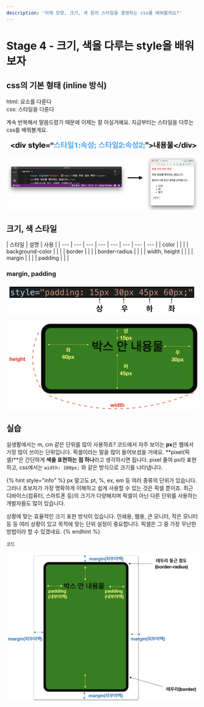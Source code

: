 ```yaml
---
description: '이제 모양, 크기, 색 등의 스타일을 결정하는 css를 배워볼까요?'
---
```


# Stage 4 - 크기, 색을 다루는 style을 배워보자

## css의 기본 형태 \(inline 방식\)

html: 요소를 다룬다  
css: 스타일을 다룬다

계속 반복해서 말씀드렸기 때문에 이제는 잘 아실거예요. 지금부터는 스타일을 다루는 css를 배워볼게요.

![css&#xC758; &#xAE30;&#xBCF8; &#xD615;&#xD0DC; - inline &#xBC29;&#xC2DD;](../.gitbook/assets/image%20%2821%29.png)

![&#xC608;&#xC81C;](../.gitbook/assets/image%20%2817%29.png)

## 크기, 색 스타일

| 스타일 | 설명 | 사용  |
| --- | --- | --- | --- | --- | --- | --- | --- |
| color |  |  |
| background-color |  |  |
| border |  |  |
| border-radius |  |  |
| width, height |  |  |
| margin |  |  |
| padding |  |  |

### margin, padding

![margin&#xB3C4; &#xAC19;&#xC740; &#xBC29;&#xC2DD;&#xC73C;&#xB85C; &#xC124;&#xC815;&#xD560; &#xC218; &#xC788;&#xB2E4;.](../.gitbook/assets/image%20%282%29.png)

![padding&#xC758; &#xB124; &#xBC29;&#xD5A5;&#xC744; &#xC124;&#xC815;&#xD558;&#xB294; &#xBC29;&#xBC95;](../.gitbook/assets/image%20%2810%29.png)

## 실습

실생활에서는 m, cm 같은 단위를 많이 사용하죠? 코드에서 자주 보이는 **px**은 웹에서 가장 많이 쓰이는 단위입니다. 픽셀이라는 말을 많이 들어보셨을 거에요. **pixel\(픽셀\)**은 간단하게 **색을 표현하는 점 하나**라고 생각하시면 됩니다. pixel 줄여 px라 표현하고, css에서는 `width: 100px;` 와 같은 방식으로 크기를 나타냅니다.

{% hint style="info" %}
px 말고도 pt, %, ex, em 등 여러 종류의 단위가 있습니다. 그러나 초보자가 가장 명확하게 이해하고 쉽게 사용할 수 있는 것은 픽셀 뿐이죠. 최근 디바이스\(컴퓨터, 스마트폰 등\)의 크기가 다양해지며 픽셀이 아닌 다른 단위를 사용하는 개발자들도 많이 있습니다.

상황에 맞는 효율적인 크기 표현 방식이 있습니다. 인쇄용, 웹용, 큰 모니터, 작은 모니터 등 등 여러 상황이 있고 목적에 맞는 단위 설정이 중요합니다. 픽셀은 그 중 가장 무난한 방법이라 할 수 있겠네요.
{% endhint %}

```text
코드
```

![](../.gitbook/assets/image%20%2812%29.png)

##  



